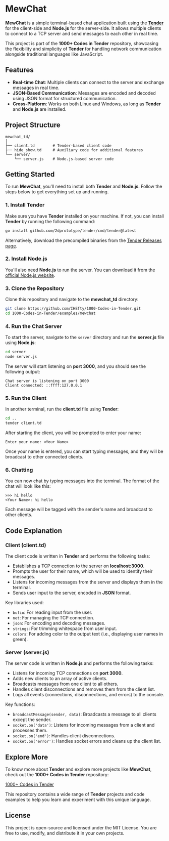 # MewChat

**MewChat** is a simple terminal-based chat application built using the [**Tender**](https://github.com/2dprototype/tender) for the client-side and **Node.js** for the server-side. It allows multiple clients to connect to a TCP server and send messages to each other in real time.

This project is part of the **1000+ Codes in Tender** repository, showcasing the flexibility and simplicity of **Tender** for handling network communication alongside traditional languages like JavaScript.

## **Features**

- **Real-time Chat**: Multiple clients can connect to the server and exchange messages in real time.
- **JSON-Based Communication**: Messages are encoded and decoded using JSON format for structured communication.
- **Cross-Platform**: Works on both Linux and Windows, as long as **Tender** and **Node.js** are installed.

## **Project Structure**

```
mewchat_td/
│
├── client.td        # Tender-based client code
├── hide_show.td     # Auxiliary code for additional features
└── server/
    └── server.js    # Node.js-based server code
```

## **Getting Started**

To run **MewChat**, you'll need to install both **Tender** and **Node.js**. Follow the steps below to get everything set up and running.

### **1. Install Tender**

Make sure you have **Tender** installed on your machine. If not, you can install **Tender** by running the following command:

```bash
go install github.com/2dprototype/tender/cmd/tender@latest
```

Alternatively, download the precompiled binaries from the [Tender Releases page](https://github.com/2dprototype/tender/releases).

### **2. Install Node.js**

You'll also need **Node.js** to run the server. You can download it from the [official Node.js website](https://nodejs.org/).

### **3. Clone the Repository**

Clone this repository and navigate to the **mewchat_td** directory:

```bash
git clone https://github.com/IHEfty/1000-Codes-in-Tender.git
cd 1000-Codes-in-Tender/examples/mewchat
```

### **4. Run the Chat Server**

To start the server, navigate to the `server` directory and run the **server.js** file using **Node.js**:

```bash
cd server
node server.js
```

The server will start listening on **port 3000**, and you should see the following output:

```
Chat server is listening on port 3000
Client connected: ::ffff:127.0.0.1
```

### **5. Run the Client**

In another terminal, run the **client.td** file using **Tender**:

```bash
cd ..
tender client.td
```

After starting the client, you will be prompted to enter your name:

```
Enter your name: <Your Name>
```

Once your name is entered, you can start typing messages, and they will be broadcast to other connected clients.

### **6. Chatting**

You can now chat by typing messages into the terminal. The format of the chat will look like this:

```
>>> hi hello
<Your Name>: hi hello
```

Each message will be tagged with the sender's name and broadcast to other clients.

## **Code Explanation**

### **Client (client.td)**

The client code is written in **Tender** and performs the following tasks:
- Establishes a TCP connection to the server on **localhost:3000**.
- Prompts the user for their name, which will be used to identify their messages.
- Listens for incoming messages from the server and displays them in the terminal.
- Sends user input to the server, encoded in **JSON** format.

Key libraries used:
- `bufio`: For reading input from the user.
- `net`: For managing the TCP connection.
- `json`: For encoding and decoding messages.
- `strings`: For trimming whitespace from user input.
- `colors`: For adding color to the output text (i.e., displaying user names in green).

### **Server (server.js)**

The server code is written in **Node.js** and performs the following tasks:
- Listens for incoming TCP connections on **port 3000**.
- Adds new clients to an array of active clients.
- Broadcasts messages from one client to all others.
- Handles client disconnections and removes them from the client list.
- Logs all events (connections, disconnections, and errors) to the console.

Key functions:
- `broadcastMessage(sender, data)`: Broadcasts a message to all clients except the sender.
- `socket.on('data')`: Listens for incoming messages from a client and processes them.
- `socket.on('end')`: Handles client disconnections.
- `socket.on('error')`: Handles socket errors and cleans up the client list.

## **Explore More**

To know more about **Tender** and explore more projects like **MewChat**, check out the **1000+ Codes in Tender** repository:

[1000+ Codes in Tender](https://github.com/IHEfty/1000-Codes-in-Tender/)

This repository contains a wide range of **Tender** projects and code examples to help you learn and experiment with this unique language.

## **License**

This project is open-source and licensed under the MIT License. You are free to use, modify, and distribute it in your own projects.
